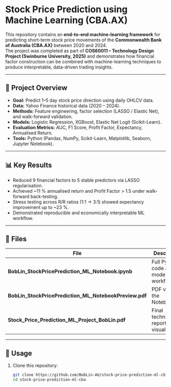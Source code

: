# Stock Price Prediction using Machine Learning (CBA.AX)

This repository contains an **end-to-end machine-learning framework** for predicting short-term stock price movements of the **Commonwealth Bank of Australia (CBA.AX)** between 2020 and 2024.  
The project was completed as part of **COS60011 – Technology Design Project (Swinburne University, 2025)** and demonstrates how financial factor construction can be combined with machine-learning techniques to produce interpretable, data-driven trading insights.

---

## 🧩 Project Overview
- **Goal:** Predict 1–5 day stock price direction using daily OHLCV data.  
- **Data:** Yahoo Finance historical data (2020 – 2024).  
- **Methods:** Feature engineering, factor selection (LASSO / Elastic Net), and walk-forward validation.  
- **Models:** Logistic Regression, XGBoost, Elastic Net Logit (Scikit-Learn).  
- **Evaluation Metrics:** AUC, F1 Score, Profit Factor, Expectancy, Annualised Return.  
- **Tools:** Python (Pandas, NumPy, Scikit-Learn, Matplotlib, Seaborn, Jupyter Notebook).

---

## 📊 Key Results
- Reduced 9 financial factors to 5 stable predictors via LASSO regularisation.  
- Achieved ~11 % annualised return and Profit Factor > 1.5 under walk-forward back-testing.  
- Stress testing across R/R ratios (1:1 → 3:1) showed expectancy improvement up to ~23 %.  
- Demonstrated reproducible and economically interpretable ML workflow.

---

## 🧠 Files
| File | Description |
|------|-------------|
| **BobLin_StockPricePrediction_ML_Notebook.ipynb** | Full Python code and model workflow |
| **BobLin_StockPricePrediction_ML_NotebookPreview.pdf** | PDF view of the Notebook |
| **Stock_Price_Prediction_ML_Project_BobLin.pdf** | Final technical report and visualisations |

---

## 🚀 Usage
1. Clone this repository:  
   ```bash
   git clone https://github.com/BobLin-AU/stock-price-prediction-ml-cba.git
   cd stock-price-prediction-ml-cba
